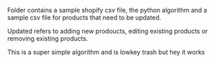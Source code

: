 Folder contains a sample shopify csv file, the python algorithm and a sample csv file for products that need to be updated.

Updated refers to adding new prodoucts, editing existing products or removing existing products.

This is a super simple algorithm and is lowkey trash but hey it works
